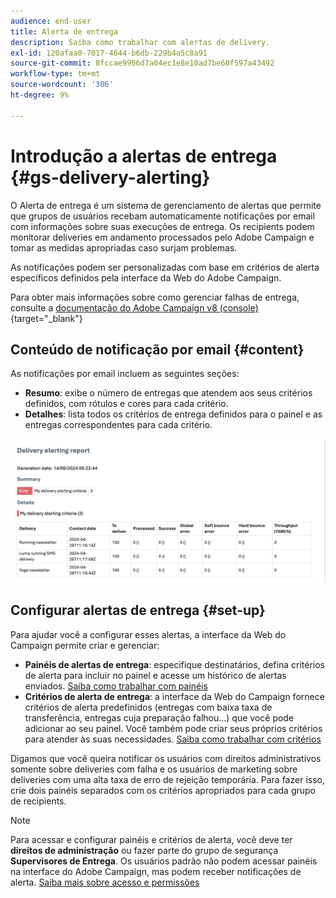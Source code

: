 ```yaml
---
audience: end-user
title: Alerta de entrega
description: Saiba como trabalhar com alertas de delivery.
exl-id: 120afaa0-7017-4644-b6db-229b4a5c8a91
source-git-commit: 8fccae9906d7a04ec1e8e10ad7be60f597a43492
workflow-type: tm+mt
source-wordcount: '306'
ht-degree: 9%

---
```


# Introdução a alertas de entrega {#gs-delivery-alerting}


O Alerta de entrega é um sistema de gerenciamento de alertas que permite que grupos de usuários recebam automaticamente notificações por email com informações sobre suas execuções de entrega. Os recipients podem monitorar deliveries em andamento processados pelo Adobe Campaign e tomar as medidas apropriadas caso surjam problemas.

As notificações podem ser personalizadas com base em critérios de alerta específicos definidos pela interface da Web do Adobe Campaign.

Para obter mais informações sobre como gerenciar falhas de entrega, consulte a [documentação do Adobe Campaign v8 (console)](https://experienceleague.adobe.com/en/docs/campaign/campaign-v8/send/failures/delivery-failures#send){target="_blank"}

## Conteúdo de notificação por email {#content}

As notificações por email incluem as seguintes seções:

* **Resumo**: exibe o número de entregas que atendem aos seus critérios definidos, com rótulos e cores para cada critério.
* **Detalhes**: lista todos os critérios de entrega definidos para o painel e as entregas correspondentes para cada critério.

![](assets/alerting-email.png)

## Configurar alertas de entrega {#set-up}

Para ajudar você a configurar esses alertas, a interface da Web do Campaign permite criar e gerenciar:

* **Painéis de alertas de entrega**: especifique destinatários, defina critérios de alerta para incluir no painel e acesse um histórico de alertas enviados. [Saiba como trabalhar com painéis](../msg/delivery-alerting-dashboards.md)
* **Critérios de alerta de entrega**: a interface da Web do Campaign fornece critérios de alerta predefinidos (entregas com baixa taxa de transferência, entregas cuja preparação falhou...) que você pode adicionar ao seu painel. Você também pode criar seus próprios critérios para atender às suas necessidades. [Saiba como trabalhar com critérios](../msg/delivery-alerting-criteria.md)

Digamos que você queira notificar os usuários com direitos administrativos somente sobre deliveries com falha e os usuários de marketing sobre deliveries com uma alta taxa de erro de rejeição temporária. Para fazer isso, crie dois painéis separados com os critérios apropriados para cada grupo de recipients.

>[!NOTE]
>
>Para acessar e configurar painéis e critérios de alerta, você deve ter **direitos de administração** ou fazer parte do grupo de segurança **Supervisores de Entrega**. Os usuários padrão não podem acessar painéis na interface do Adobe Campaign, mas podem receber notificações de alerta. [Saiba mais sobre acesso e permissões](../get-started/permissions.md)
